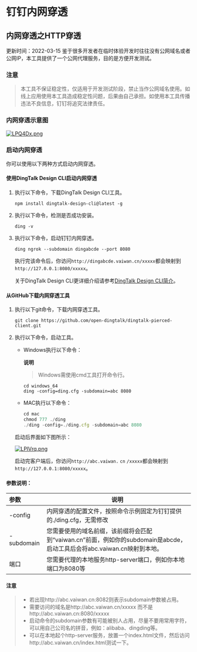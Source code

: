 # 钉钉内网穿透

## 内网穿透之HTTP穿透

更新时间：2022-03-15
鉴于很多开发者在临时体验开发时往往没有公网域名或者公网IP，本工具提供了一个公网代理服务，目的是方便开发测试。

### 注意 

> 本工具不保证稳定性，仅适用于开发测试阶段，禁止当作公网域名使用。如线上应用使用本工具造成稳定性问题，后果由自己承担。如使用本工具传播违法不良信息，钉钉将追究法律责任。

### 内网穿透示意图

[![LPQ4Dx.png](https://s1.ax1x.com/2022/04/09/LPQ4Dx.png)](https://imgtu.com/i/LPQ4Dx)

### 启动内网穿透

你可以使用以下两种方式启动内网穿透。

#### 使用DingTalk Design CLI启动内网穿透

1. 执行以下命令，下载DingTalk Design CLI工具。

   ```
   npm install dingtalk-design-cli@latest -g
   ```

2. 执行以下命令，检测是否成功安装。

   ```
   ding -v
   ```

3. 执行以下命令，启动钉钉内网穿透。

   ```
   ding ngrok --subdomain dingabcde --port 8080
   ```

   执行完该命令后，你访问`http://dingabcde.vaiwan.cn/xxxxx`都会映射到`http://127.0.0.1:8080/xxxxx`。

   关于DingTalk Design CLI更详细介绍请参考[DingTalk Design CLI简介](https://open.dingtalk.com/document/resourcedownload/introduction)。

#### 从GitHub下载内网穿透工具

1. 执行以下git命令，下载内网穿透工具。

   ```
   git clone https://github.com/open-dingtalk/dingtalk-pierced-client.git 
   ```

2. 执行以下命令，启动工具。

   - Windows执行以下命令：

     **说明** 

     > Windows需使用cmd工具打开命令行。

     ```
     cd windows_64
     ding -config=ding.cfg -subdomain=abc 8080
     ```

   - MAC执行以下命令：

     ```javascript
     cd mac
     chmod 777 ./ding
     ./ding -config=./ding.cfg -subdomain=abc 8080
     ```

   启动后界面如下图所示：

   [![LPlVrq.png](https://s1.ax1x.com/2022/04/09/LPlVrq.png)](https://imgtu.com/i/LPlVrq)

   启动完客户端后，你访问`http://abc.vaiwan.` `cn` `/xxxxx`都会映射到`http://127.0.0.1:8080/xxxxx`。

#### 参数说明：

| 参数       | 说明                                                         |
| :--------- | ------------------------------------------------------------ |
| -config    | 内网穿透的配置文件，按照命令示例固定为钉钉提供的./ding.cfg，无需修改 |
| -subdomain | 您需要使用的域名前缀，该前缀将会匹配到“vaiwan.cn”前面，例如你的subdomain是abcde，启动工具后会将abc.vaiwan.cn映射到本地。 |
| 端口       | 您需要代理的本地服务http-server端口，例如你本地端口为8080等  |

#### 注意

> - 若出现http://abc.vaiwan.cn:8082则表示subdomain参数被占用。
> - 需要访问的域名是http://abc.vaiwan.cn/xxxxx 而不是http://abc.vaiwan.cn:8080/xxxxx
> - 启动命令的subdomain参数有可能被别人占用，尽量不要用常用字符，可以用自己公司名的拼音，例如：alibaba、dingding等。
> - 可以在本地起个http-server服务，放置一个index.html文件，然后访问http://abc.vaiwan.cn/index.html测试一下。